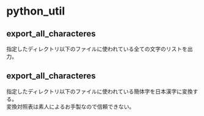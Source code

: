 # python_util

<h2>export_all_characteres</h2>
指定したディレクトリ以下のファイルに使われている全ての文字のリストを出力。<br>

<h2>export_all_characteres</h2>
指定したディレクトリ以下のファイルに使われている簡体字を日本漢字に変換する。<br>
変換対照表は素人によるお手製なので信頼できない。<br>

